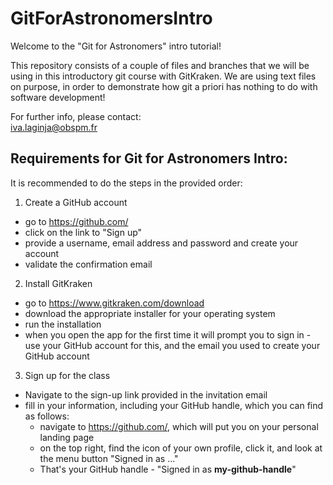 # GitForAstronomersIntro
Welcome to the "Git for Astronomers" intro tutorial!

This repository consists of a couple of files and branches that we will be using in this introductory git course with
GitKraken. We are using text files on purpose, in order to demonstrate how git a priori has nothing to do with
software development!

For further info, please contact:  
iva.laginja@obspm.fr


## Requirements for Git for Astronomers Intro:

It is recommended to do the steps in the provided order:

1. Create a GitHub account
  - go to https://github.com/
  - click on the link to "Sign up"
  - provide a username, email address and password and create your account
  - validate the confirmation email
  
2. Install GitKraken
  - go to https://www.gitkraken.com/download
  - download the appropriate installer for your operating system
  - run the installation
  - when you open the app for the first time it will prompt you to sign in - use your GitHub account for this, and 
  the email you used to create your GitHub account
  
3. Sign up for the class
  - Navigate to the sign-up link provided in the invitation email
  - fill in your information, including your GitHub handle, which you can find as follows:
      - navigate to https://github.com/, which will put you on your personal landing page
      - on the top right, find the icon of your own profile, click it, and look at the menu button "Signed in as ..."
      - That's your GitHub handle - "Signed in as **my-github-handle**"

